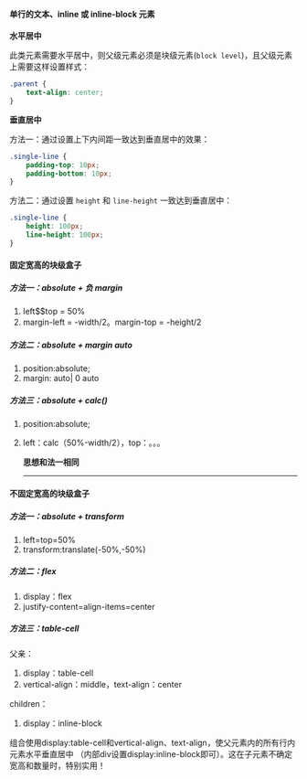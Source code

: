 #### 单行的文本、inline 或 inline-block 元素

**水平居中**

此类元素需要水平居中，则父级元素必须是块级元素(`block level`)，且父级元素上需要这样设置样式：

```css
.parent {
    text-align: center;
}
```

**垂直居中**

方法一：通过设置上下内间距一致达到垂直居中的效果：

```css
.single-line {
    padding-top: 10px;
    padding-bottom: 10px;
}
```

方法二：通过设置 `height` 和 `line-height` 一致达到垂直居中：

```css
.single-line {
    height: 100px;
    line-height: 100px;
}
```



#### 固定宽高的块级盒子

##### **方法一：absolute + 负 margin**

1. left$$top = 50%
2. margin-left = -width/2。margin-top = -height/2

##### **方法二：absolute + margin auto**

1. position:absolute;
2. margin: auto| 0 auto

##### **方法三：absolute + calc**()

1. position:absolute;

2. left：calc（50%-width/2），top：。。。

   **思想和法一相同**

   -----

   

#### 不固定宽高的块级盒子

##### **方法一：absolute + transform**

1. left=top=50%
2. transform:translate(-50%,-50%)

##### 方法二：flex

1. display：flex
2. justify-content=align-items=center

##### 方法三：table-cell

父亲：

1. display：table-cell
2. vertical-align：middle，text-align：center

children：

1. display：inline-block

组合使用display:table-cell和vertical-align、text-align，使父元素内的所有行内元素水平垂直居中 （内部div设置display:inline-block即可）。这在子元素不确定宽高和数量时，特别实用！